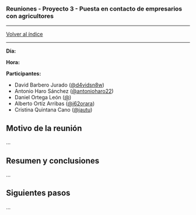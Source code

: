 ### Reuniones - Proyecto 3 - Puesta en contacto de empresarios con agricultores

---

[Volver al índice](../README.md)

---

**Día:** 

**Hora:** 

**Participantes:**

* David Barbero Jurado ([@d4vidsn8w](https://github.com/d4vidsn8w))
* Antonio Haro Sánchez ([@antonioharo22](https://github.com/antonioharo22))
* Daniel Ortega León ([@](https://github.com/))
* Alberto Ortíz Arribas ([@i62orara](https://github.com/i62orara))
* Cristina Quintana Cano ([@jautu](https://github.com/jautu))

## Motivo de la reunión

...

## Resumen y conclusiones

...

## Siguientes pasos

...